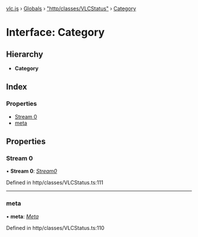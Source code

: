 [vlc.js](../README.md) › [Globals](../globals.md) › ["http/classes/VLCStatus"](../modules/_http_classes_vlcstatus_.md) › [Category](_http_classes_vlcstatus_.category.md)

# Interface: Category

## Hierarchy

* **Category**

## Index

### Properties

* [Stream 0](_http_classes_vlcstatus_.category.md#stream-0)
* [meta](_http_classes_vlcstatus_.category.md#meta)

## Properties

###  Stream 0

• **Stream 0**: *[Stream0](_http_classes_vlcstatus_.stream0.md)*

Defined in http/classes/VLCStatus.ts:111

___

###  meta

• **meta**: *[Meta](_http_classes_vlcstatus_.meta.md)*

Defined in http/classes/VLCStatus.ts:110
